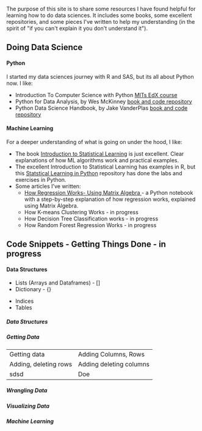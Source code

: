 The purpose of this site is to share some resources I have found helpful for learning how to do data sciences.  It includes some books, some excellent repositories, and some pieces I've written to help my understanding (in the spirit of "if you can't explain it you don't understand it"). 

## Doing Data Science

#### Python
I started my data sciences journey with R and SAS, but its all about Python now. I like:
* Introduction To Computer Science with Python <a href="https://www.edx.org/course/introduction-to-computer-science-and-programming-7" rel="nofollow"> MITs EdX course</a>
* Python for Data Analysis, by Wes McKinney <a href="https://github.com/wesm/pydata-book/" rel="nofollow"> book and code repository</a>
* Python Data Science Handbook, by Jake VanderPlas <a href="https://jakevdp.github.io/PythonDataScienceHandbook/" rel="nofollow"> book and code repository</a>

#### Machine Learning
For a deeper understanding of what is going on under the hood, I like: 
* The book <a href="http://faculty.marshall.usc.edu/gareth-james/ISL/" rel="nofollow">Introduction to Statistical Learning</a> is just excellent. Clear explanations of how ML algorithms work and practical examples. 
* The excellent Introduction to Statistical Learning has examples in R, but this <a href="https://github.com/JWarmenhoven/ISLR-python" rel="nofollow">Statstical Learning in Python</a> repository has done the labs and exercises in Python.
* Some articles I've written:
    * <a href="https://mattconners.github.io/RegressionusingMatrixAlgebra"> How Regression Works- Using Matrix Algebra </a> - a Python notebook with a step-by-step explanation of how regression works, explained using Matrix Algebra.
    * How K-means Clustering Works  - in progress
    * How Decision Tree Classification works - in progress
    * How Random Forest Regression Works - in progress
    

## Code Snippets - Getting Things Done - in progress
<h4>Data Structures</h4>
   <div class="div1">
        <ul>
           <li>Lists (Arrays and Dataframes) - [] </li>
           <li>Dictionary - {}</li>
        </ul>
    </div>
         <ul>
            <li>Indices </li>
           <li>Tables</li>
         </ul>
    </div>




##### Data Structures

##### Getting Data
<table style="width:100%" border-style: none>

  <tr>
    <td>Getting data </td>
    <td>Adding Columns, Rows</td>
  </tr>
  <tr>
    <td>Adding, deleting rows</td>
    <td>Adding deleting columns</td>
  </tr>
  <tr>
    <td>sdsd</td>
    <td>Doe</td>
  </tr>
</table>

  
#####  Wrangling Data

#####  Visualizing Data
  
#####  Machine Learning
  
